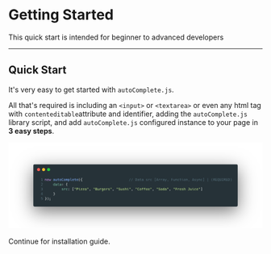 # Getting Started <!-- {docsify-ignore} -->

This quick start is intended for beginner to advanced developers

***

## Quick Start <!-- {docsify-ignore} -->

It's very easy to get started with `autoComplete.js`.

All that's required is including an `<input>` or `<textarea>` or even any html tag with `contenteditable`attribute and  identifier, adding the `autoComplete.js` library script, and add `autoComplete.js` configured instance to your page in **3 easy steps**.

![autoComplete.js Code Example](img/autoComplete.init.png "autoComplete.js Code Example")

Continue for installation guide.